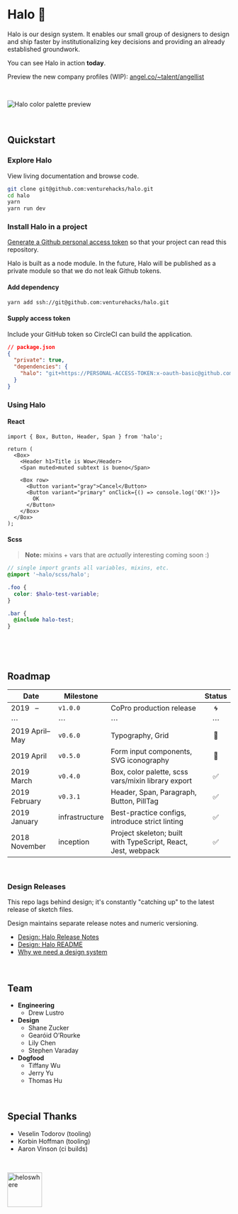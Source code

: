 # Halo :angel:

Halo is our design system. It enables our small group of designers to design and ship faster by institutionalizing key decisions and providing an already established groundwork.

You can see Halo in action **today**.

Preview the new company profiles (WIP): [angel.co/~talent/angellist](https://angel.co/~talent/angellist)

&nbsp;

![Halo color palette preview](https://user-images.githubusercontent.com/194885/54584454-9f899880-49d4-11e9-8238-db144693e0c8.jpg)

&nbsp;

## Quickstart

### Explore Halo

View living documentation and browse code.

```bash
git clone git@github.com:venturehacks/halo.git
cd halo
yarn
yarn run dev
```

### Install Halo in a project

[Generate a Github personal access token](https://github.com/settings/tokens) so that your project can read this repository.

Halo is built as a node module. In the future, Halo will be published as a private module so that we do not leak Github tokens.

#### Add dependency

```bash
yarn add ssh://git@github.com:venturehacks/halo.git
```

#### Supply access token

Include your GitHub token so CircleCI can build the application.

```json
// package.json
{
  "private": true,
  "dependencies": {
    "halo": "git+https://PERSONAL-ACCESS-TOKEN:x-oauth-basic@github.com/venturehacks/halo#stable"
  }
}
```

### Using Halo

#### React

```tsx
import { Box, Button, Header, Span } from 'halo';

return (
  <Box>
    <Header h1>Title is Wow</Header>
    <Span muted>muted subtext is bueno</Span>

    <Box row>
      <Button variant="gray">Cancel</Button>
      <Button variant="primary" onClick={() => console.log('OK!')}>
        OK
      </Button>
    </Box>
  </Box>
);
```

#### Scss

> **Note:** mixins + vars that are *actually* interesting coming soon :)

```scss
// single import grants all variables, mixins, etc.
@import '~halo/scss/halo';

.foo {
  color: $halo-test-variable;
}

.bar {
  @include halo-test;
}
```

&nbsp;

&nbsp;

## Roadmap



| Date          | Milestone      |                                                                               | Status |
| ------------- | -------------- | ----------------------------------------------------------------------------- | :----: |
| 2019 &nbsp; –      | `v1.0.0`       | CoPro production release                                                              |   🌀   |
| ⋯     | ⋯       | ⋯                                                              |   ⋯   |
| 2019 April–May      | `v0.6.0`       | Typography, Grid                                                              |   🔶   |
| 2019 April    | `v0.5.0`       | Form input components, SVG iconography                                        |   🔶   |
| 2019 March    | `v0.4.0`       | Box, color palette, scss vars/mixin library export                                     |   ✅   |
| 2019 February | `v0.3.1`       | Header, Span, Paragraph, Button, PillTag                                      |   ✅   |
| 2019 January  | infrastructure | Best-practice configs, introduce strict linting                              |   ✅   |
| 2018 November | inception      | Project skeleton; built with TypeScript, React, Jest, webpack |   ✅   |

&nbsp;

### Design Releases

This repo lags behind design; it's constantly "catching up" to the latest release of sketch files.

Design maintains separate release notes and numeric versioning.

- [Design: Halo Release Notes](https://venturehacks.quip.com/zb36AxAbZnBi/Halo-Design-Release-Notes)
- [Design: Halo README](https://venturehacks.quip.com/zb36AxAbZnBi/Halo-Design-Release-Notes)
- [Why we need a design system](https://venturehacks.quip.com/brjDAYTIUyqO/A-design-system-for-AngelList)

&nbsp;

## Team

- **Engineering**
  - Drew Lustro 
- **Design**
  - Shane Zucker
  - Gearóid O’Rourke
  - Lily Chen
  - Stephen Varaday
- **Dogfood**
  - Tiffany Wu
  - Jerry Yu
  - Thomas Hu
  
&nbsp;

## Special Thanks
    
- Veselin Todorov (tooling)
- Korbin Hoffman (tooling)
- Aaron Vinson (ci builds)
  


  
&nbsp;

<img src="https://user-images.githubusercontent.com/194885/54588593-b2a26580-49e0-11e9-99c2-8a702f69747a.gif" width="78" alt="heloswhere" />
